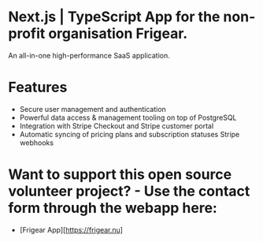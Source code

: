 # Next.js | TypeScript App for the non-profit organisation Frigear.

An all-in-one high-performance SaaS application.

# Features

- Secure user management and authentication
- Powerful data access & management tooling on top of PostgreSQL
- Integration with Stripe Checkout and Stripe customer portal
- Automatic syncing of pricing plans and subscription statuses Stripe webhooks

# Want to support this open source volunteer project? - Use the contact form through the webapp here:

- [Frigear App][https://frigear.nu]
